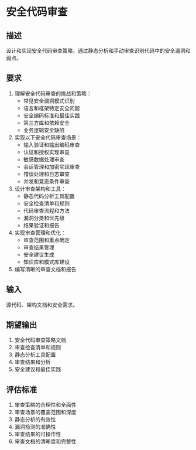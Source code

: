 # 安全代码审查

## 描述
设计和实现安全代码审查策略，通过静态分析和手动审查识别代码中的安全漏洞和弱点。

## 要求
1. 理解安全代码审查的挑战和策略：
   - 常见安全漏洞模式识别
   - 语言和框架特定安全问题
   - 安全编码标准和最佳实践
   - 第三方库和依赖安全
   - 业务逻辑安全缺陷
2. 实现以下安全代码审查场景：
   - 输入验证和输出编码审查
   - 认证和授权实现审查
   - 敏感数据处理审查
   - 会话管理和加密实现审查
   - 错误处理和日志审查
   - 并发和竞态条件审查
3. 设计审查架构和工具：
   - 静态代码分析工具配置
   - 安全检查清单和规则
   - 代码审查流程和方法
   - 漏洞分类和优先级
   - 结果验证和报告
4. 实现审查管理和优化：
   - 审查范围和重点确定
   - 审查结果管理
   - 安全建议生成
   - 知识库和模式库建设
5. 编写清晰的审查文档和报告

## 输入
源代码、架构文档和安全需求。

## 期望输出
1. 安全代码审查策略文档
2. 审查检查清单和规则
3. 静态分析工具配置
4. 审查结果和分析
5. 安全建议和最佳实践

## 评估标准
1. 审查策略的合理性和全面性
2. 审查场景的覆盖范围和深度
3. 静态分析的有效性
4. 漏洞检测的准确性
5. 审查结果的可操作性
6. 审查文档的清晰度和完整性